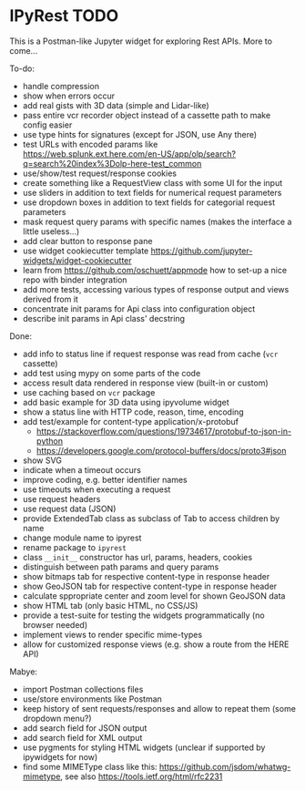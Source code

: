# IPyRest TODO

This is a Postman-like Jupyter widget for exploring Rest APIs. More to come...

To-do:

- handle compression
- show when errors occur
- add real gists with 3D data (simple and Lidar-like)
- pass entire vcr recorder object instead of a cassette path to make config easier
- use type hints for signatures (except for JSON, use Any there)
- test URLs with encoded params like https://web.splunk.ext.here.com/en-US/app/olp/search?q=search%20index%3Dolp-here-test_common
- use/show/test request/response cookies
- create something like a RequestView class with some UI for the input
- use sliders in addition to text fields for numerical request parameters
- use dropdown boxes in addition to text fields for categorial request parameters
- mask request query params with specific names (makes the interface a little useless...)
- add clear button to response pane
- use widget cookiecutter template https://github.com/jupyter-widgets/widget-cookiecutter
- learn from https://github.com/oschuett/appmode how to set-up a nice repo with binder integration
- add more tests, accessing various types of response output and views derived from it
- concentrate init params for Api class into configuration object
- describe init params in Api class' decstring

Done:

- add info to status line if request response was read from cache (`vcr` cassette) 
- add test using mypy on some parts of the code
- access result data rendered in response view (built-in or custom)
- use caching based on `vcr` package
- add basic example for 3D data using ipyvolume widget
- show a status line with HTTP code, reason, time, encoding
- add test/example for content-type application/x-protobuf
  - https://stackoverflow.com/questions/19734617/protobuf-to-json-in-python
  - https://developers.google.com/protocol-buffers/docs/proto3#json
- show SVG
- indicate when a timeout occurs
- improve coding, e.g. better identifier names
- use timeouts when executing a request
- use request headers
- use request data (JSON)
- provide ExtendedTab class as subclass of Tab to access children by name
- change module name to ipyrest
- rename package to `ipyrest`
- class `__init__` constructor has url, params, headers, cookies
- distinguish between path params and query params
- show bitmaps tab for respective content-type in response header
- show GeoJSON tab for respective content-type in response header
- calculate sppropriate center and zoom level for shown GeoJSON data
- show HTML tab (only basic HTML, no CSS/JS)
- provide a test-suite for testing the widgets programmatically (no browser needed)
- implement views to render specific mime-types
- allow for customized response views (e.g. show a route from the HERE API)

Mabye:

- import Postman collections files
- use/store environments like Postman
- keep history of sent requests/responses and allow to repeat them (some dropdown menu?)
- add search field for JSON output
- add search field for XML output
- use pygments for styling HTML widgets (unclear if supported by ipywidgets for now)
- find some MIMEType class like this: https://github.com/jsdom/whatwg-mimetype, see also https://tools.ietf.org/html/rfc2231
